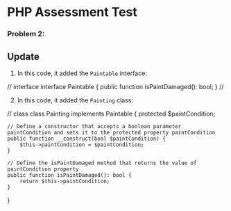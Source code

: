 # PHP Assessment Test

### Problem 2:

## Update

1. In this code, it added the `Paintable` interface:

// interface
interface Paintable {
    public function isPaintDamaged(): bool;
}
//

2. In this code, it added the `Painting` class:

// class
class Painting implements Paintable {
    protected $paintCondition;
    
    // Define a constructor that accepts a boolean parameter paintCondition and sets it to the protected property paintCondition
    public function __construct(bool $paintCondition) {
        $this->paintCondition = $paintCondition;
    }
    
    // Define the isPaintDamaged method that returns the value of paintCondition property
    public function isPaintDamaged(): bool {
        return $this->paintCondition;
    }
}

